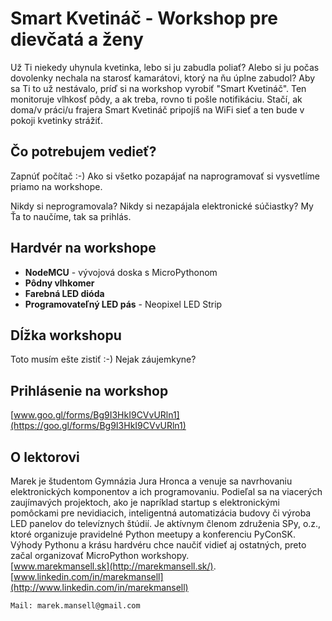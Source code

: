 ---
---

# Smart Kvetináč - Workshop pre dievčatá a ženy

Už Ti niekedy uhynula kvetinka, lebo si ju zabudla poliať?
Alebo si ju počas dovolenky nechala na starosť kamarátovi, ktorý na ňu úplne zabudol?
Aby sa Ti to už nestávalo, príď si na workshop vyrobiť "Smart Kvetináč".
Ten monitoruje vlhkosť pôdy, a ak treba, rovno ti pošle notifikáciu.
Stačí, ak doma/v práci/u frajera Smart Kvetináč pripojíš na WiFi sieť a ten bude v pokoji kvetinky strážiť.


## Čo potrebujem vedieť?

Zapnúť počítač :-) Ako si všetko pozapájať na naprogramovať si vysvetlíme priamo na workshope.

Nikdy si neprogramovala? Nikdy si nezapájala elektronické súčiastky? My Ťa to naučíme, tak sa prihlás.


## Hardvér na workshope

* **NodeMCU** - vývojová doska s MicroPythonom
* **Pôdny vlhkomer**
* **Farebná LED dióda**
* **Programovateľný LED pás** - Neopixel LED Strip


## Dĺžka workshopu

Toto musím ešte zistiť :-) Nejak záujemkyne?


## Prihlásenie na workshop

[www.goo.gl/forms/Bg9I3HkI9CVvURln1](https://goo.gl/forms/Bg9I3HkI9CVvURln1)


## O lektorovi

Marek je študentom Gymnázia Jura Hronca a venuje sa navrhovaniu elektronických komponentov a ich programovaniu.
Podieľal sa na viacerých zaujímavých projektoch, ako je napríklad startup s elektronickými pomôckami pre nevidiacich,
inteligentná automatizácia budovy či výroba LED panelov do televíznych štúdií. Je aktívnym členom združenia SPy, o.z.,
ktoré organizuje pravidelné Python meetupy a konferenciu PyConSK. Výhody Pythonu a krásu hardvéru chce naučiť vidieť
aj ostatných, preto začal organizovať MicroPython workshopy.
<br>[www.marekmansell.sk](http://marekmansell.sk/).
<br>[www.linkedin.com/in/marekmansell](http://www.linkedin.com/in/marekmansell)


```
Mail: marek.mansell@gmail.com
```
